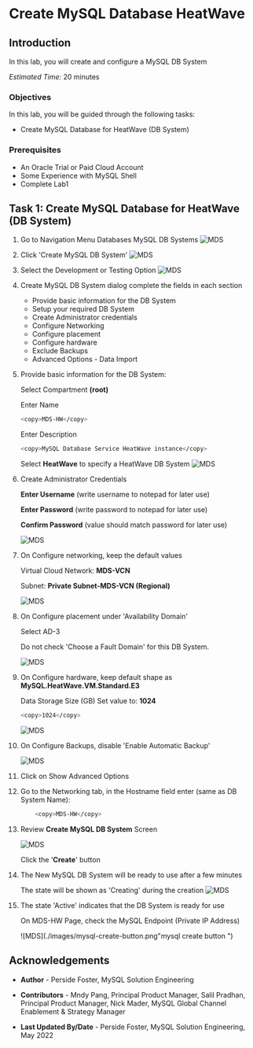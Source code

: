 # Create MySQL Database HeatWave

## Introduction

In this lab, you will create and configure a MySQL DB System

_Estimated Time:_ 20 minutes

### Objectives

In this lab, you will be guided through the following tasks:

- Create MySQL Database for HeatWave (DB System)

### Prerequisites

- An Oracle Trial or Paid Cloud Account
- Some Experience with MySQL Shell
- Complete Lab1

## Task 1: Create MySQL Database for HeatWave (DB System)

1. Go to Navigation Menu
         Databases
         MySQL
         DB Systems
    ![MDS](./images/mysql-menu.png "mysql menu")

2. Click 'Create MySQL DB System'
    ![MDS](./images/mysql-create.png "mysql create ")

3. Select the Development or Testing Option
    ![MDS](./images/mysql_create_select_option.png "select option")

4. Create MySQL DB System dialog complete the fields in each section

    - Provide basic information for the DB System
    - Setup your required DB System
    - Create Administrator credentials
    - Configure Networking
    - Configure placement
    - Configure hardware
    - Exclude Backups
    - Advanced Options - Data Import

5. Provide basic information for the DB System:

    Select Compartment **(root)**

    Enter Name

    ```bash
    <copy>MDS-HW</copy>
    ```

    Enter Description

    ```bash
    <copy>MySQL Database Service HeatWave instance</copy>
    ```

    Select **HeatWave** to specify a HeatWave DB System
    ![MDS](./images/mysql-heatwave.png "mysql heatwave ")

6. Create Administrator Credentials

    **Enter Username** (write username to notepad for later use)

    **Enter Password** (write password to notepad for later use)

    **Confirm Password** (value should match password for later use)

    ![MDS](./images/mysql-password.png "mysql password ")

7. On Configure networking, keep the default values

    Virtual Cloud Network: **MDS-VCN**

    Subnet: **Private Subnet-MDS-VCN (Regional)**

    ![MDS](./images/mysql-vcn.png "mysql vcn ")

8. On Configure placement under 'Availability Domain'

    Select AD-3

    Do not check 'Choose a Fault Domain' for this DB System.

    ![MDS](./images/mysql-fault-domain.png "mysql fault domain ")

9. On Configure hardware, keep default shape as **MySQL.HeatWave.VM.Standard.E3**

    Data Storage Size (GB) Set value to:  **1024**

    ```bash
    <copy>1024</copy>
    ```

    ![MDS](./images/mysql-hardware.png "mysql hardware ")

10. On Configure Backups, disable 'Enable Automatic Backup'

    ![MDS](./images/mysql-backup.png "mysql backup ")

11. Click on Show Advanced Options

12. Go to the Networking tab, in the Hostname field enter (same as DB System Name):

    ```bash
        <copy>MDS-HW</copy> 
    ```

13. Review **Create MySQL DB System**  Screen

    ![MDS](./images/mysql_create_db.png "mysql create db")

    Click the '**Create**' button

14. The New MySQL DB System will be ready to use after a few minutes

    The state will be shown as 'Creating' during the creation
    ![MDS](./images/mysql-create-button.png "mysql create button ")

15. The state 'Active' indicates that the DB System is ready for use

    On MDS-HW Page, check the MySQL Endpoint (Private IP Address)

    ![MDS](./images/mysql-create-button.png"mysql create button ")


## Acknowledgements

- **Author** - Perside Foster, MySQL Solution Engineering

- **Contributors** - Mndy Pang, Principal Product Manager, Salil Pradhan, Principal Product Manager, Nick Mader, MySQL Global Channel Enablement & Strategy Manager
- **Last Updated By/Date** - Perside Foster, MySQL Solution Engineering, May 2022
